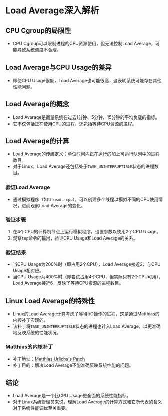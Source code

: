 # Load Average深入解析

## CPU Cgroup的局限性

- CPU Cgroup可以限制进程的CPU资源使用，但无法控制Load Average，可能导致系统调度不合理。

## Load Average与CPU Usage的差异

- 即使CPU Usage很低，Load Average也可能很高，这表明系统可能存在其他性能问题。

## Load Average的概念

- Load Average是衡量系统在过去1分钟、5分钟、15分钟的平均负载的指标。
- 它不仅包括正在使用CPU的进程，还包括等待CPU资源的进程。

## Load Average的计算

- Load Average的传统定义：单位时间内正在运行的加上可运行队列中的进程数目。
- 对于Linux，Load Average还包括处于`TASK_UNINTERRUPTIBLE`状态的进程数目。

### 验证Load Average

- 通过模拟程序（如`threads-cpu`），可以创建多个线程以模拟不同的CPU使用情况，进而观察Load Average的变化。

### 验证步骤

1. 在4个CPU的计算机节点上运行模拟程序，设置参数以使用2个CPU Usage。
2. 观察`top`命令的输出，验证CPU Usage和Load Average的关系。

### 验证结果

- 当CPU Usage为200%时（即占用2个CPU），Load Average接近2，与CPU Usage相对应。
- 当CPU Usage为400%时（即尝试占用4个CPU，但实际只有2个CPU可用），Load Average接近6，反映了等待CPU资源的进程数目。

## Linux Load Average的特殊性

- Linux的Load Average计算考虑了等待I/O操作的进程，这是通过Matthias的内核补丁实现的。
- 该补丁将`TASK_UNINTERRUPTIBLE`状态的进程也计入Load Average，以更准确地反映系统的性能状况。

### Matthias的内核补丁

- 补丁地址：[Matthias Urlichs's Patch](mailto:urlichs@smurf.shear.org)
- 补丁目的：解决Load Average不能准确反映系统性能的问题。

## 结论

- Load Average是一个比CPU Usage更全面的系统性能指标。
- 对于Linux系统管理员来说，理解Load Average的计算方式和它所代表的含义对于系统性能调优至关重要。
